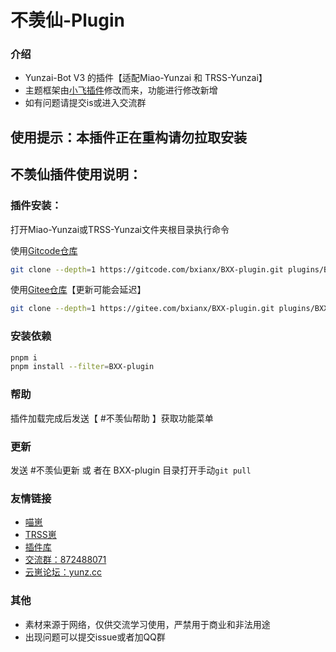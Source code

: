 
# 不羡仙-Plugin

### 介绍
- Yunzai-Bot V3 的插件【适配Miao-Yunzai 和 TRSS-Yunzai】
- 主题框架由[小飞插件](https://gitee.com/xfdown/xiaofei-plugin)修改而来，功能进行修改新增
- 如有问题请提交is或进入交流群
## 使用提示：本插件正在重构请勿拉取安装

## 不羡仙插件使用说明：
### 插件安装：

打开Miao-Yunzai或TRSS-Yunzai文件夹根目录执行命令

使用[Gitcode仓库](https://gitcode.com/bxianx/BXX-plugin)
```bash
git clone --depth=1 https://gitcode.com/bxianx/BXX-plugin.git plugins/BXX-plugin
```

使用[Gitee仓库](https://gitee.com/bxianx/BXX-plugin)【更新可能会延迟】
```bash
git clone --depth=1 https://gitee.com/bxianx/BXX-plugin.git plugins/BXX-plugin
```

### 安装依赖

```bash
pnpm i
pnpm install --filter=BXX-plugin
```

### 帮助

插件加载完成后发送【 #不羡仙帮助 】获取功能菜单

### 更新

发送 #不羡仙更新 或 者在 BXX-plugin 目录打开手动`git pull`

### 友情链接

- [喵崽](https://gitee.com/yoimiya-kokomi/Miao-Yunzai)
- [TRSS崽](https://gitee.com/TimeRainStarSky/Yunzai)
- [插件库](https://github.com/yhArcadia/Yunzai-Bot-plugins-index)
- [交流群：872488071](https://qm.qq.com/q/yYA3W5j3XO)
- [云崽论坛：yunz.cc](https://yunz.cc)

### 其他

- 素材来源于网络，仅供交流学习使用，严禁用于商业和非法用途
- 出现问题可以提交issue或者加QQ群
